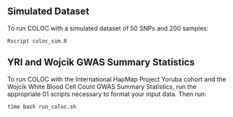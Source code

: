 ## Simulated Dataset
To run COLOC with a simulated dataset of 50 SNPs and 200 samples:

```
Rscript coloc_sim.R
```

## YRI and Wojcik GWAS Summary Statistics
To run COLOC with the International HapMap Project Yoruba cohort and the Wojcik White Blood Cell Count GWAS Summary Statistics, run the appropriate 01 scripts necessary to format your input data. Then run:

```
time bash run_coloc.sh
```
